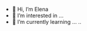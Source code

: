 - 👋 Hi, I’m Elena
- 👀 I’m interested in ...
- 🌱 I’m currently learning ...
..

<!---
Chembeleeva/Chembeleeva is a ✨ special ✨ repository because its `README.md` (this file) appears on your GitHub profile.
You can click the Preview link to take a look at your changes.
--->
